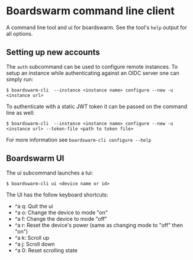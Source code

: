 # Boardswarm command line client

A command line tool and ui for boardswarm. See the tool's `help` output for
all options.

## Setting up new accounts

The `auth` subcommand can be used to configure remote instances. To setup
an instance while authenticating against an OIDC server one can simply run:
```
$ boardswarm-cli  --instance <instance name> configure --new -u <instance url>
```

To authenticate with a static JWT token it can be passed on the command line as
well:
```
$ boardswarm-cli  --instance <instance name> configure --new -u <instance url> --token-file <path to token file>
```

For more information see `boardswarm-cli configure --help`

## Boardswarm UI

The ui subcommand launches a tui:
```
$ boardswarm-cli ui <device name or id>
```

The UI has the follow keyboard shortcuts:
* ^a q: Quit the ui
* ^a o: Change the device to mode "on"
* ^a f: Change the device to mode "off"
* ^a r: Reset the device's power (same as changing mode to "off" then "on")
* ^a k: Scroll up
* ^a j: Scroll down
* ^a 0: Reset scrolling state

